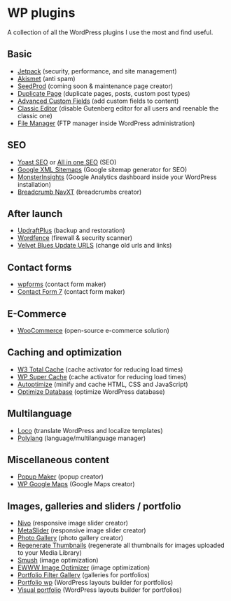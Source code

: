 # WP plugins

A collection of all the WordPress plugins I use the most and find useful.

## Basic
- [Jetpack](https://wordpress.org/plugins/jetpack/) (security, performance, and site management)
- [Akismet](https://wordpress.org/plugins/akismet/) (anti spam)
- [SeedProd](https://wordpress.org/plugins/coming-soon/) (coming soon & maintenance page creator)
- [Duplicate Page](https://wordpress.org/plugins/duplicate-page/) (duplicate pages, posts, custom post types)
- [Advanced Custom Fields](https://wordpress.org/plugins/advanced-custom-fields/) (add custom fields to content)
- [Classic Editor](https://wordpress.org/plugins/classic-editor/) (disable Gutenberg editor for all users and reenable the classic one)
- [File Manager](https://wordpress.org/plugins/wp-file-manager/) (FTP manager inside WordPress administration)

## SEO
- [Yoast SEO](https://wordpress.org/plugins/wordpress-seo/) or [All in one SEO](https://wordpress.org/plugins/all-in-one-seo-pack/) (SEO)
- [Google XML Sitemaps](https://wordpress.org/plugins/google-sitemap-generator/) (Google sitemap generator for SEO)
- [MonsterInsights](https://wordpress.org/plugins/google-analytics-for-wordpress/) (Google Analytics dashboard inside your WordPress installation)
- [Breadcrumb NavXT](https://wordpress.org/plugins/breadcrumb-navxt/) (breadcrumbs creator)

## After launch
- [UpdraftPlus](https://wordpress.org/plugins/updraftplus/) (backup and restoration)
- [Wordfence](https://wordpress.org/plugins/wordfence/) (firewall & security scanner)
- [Velvet Blues Update URLS](https://wordpress.org/plugins/velvet-blues-update-urls/) (change old urls and links)

## Contact forms
- [wpforms](https://wordpress.org/plugins/wpforms-lite/) (contact form maker)
- [Contact Form 7](https://wordpress.org/plugins/contact-form-7/) (contact form maker)

## E-Commerce
- [WooCommerce](https://wordpress.org/plugins/woocommerce/) (open-source e-commerce solution)

## Caching and optimization
- [W3 Total Cache](https://wordpress.org/plugins/w3-total-cache/) (cache activator for reducing load times)
- [WP Super Cache](https://wordpress.org/plugins/wp-super-cache/) (cache activator for reducing load times)
- [Autoptimize](https://wordpress.org/plugins/autoptimize/) (minify and cache HTML, CSS and JavaScript)
- [Optimize Database](https://wordpress.org/plugins/rvg-optimize-database/) (optimize WordPress database)

## Multilanguage
- [Loco](https://wordpress.org/plugins/loco-translate/) (translate WordPress and localize templates)
- [Polylang](https://wordpress.org/plugins/polylang/) (language/multilanguage manager)

## Miscellaneous content
- [Popup Maker](https://wordpress.org/plugins/popup-maker/) (popup creator)
- [WP Google Maps](https://wordpress.org/plugins/wp-google-maps/) (Google Maps creator)

## Images, galleries and sliders / portfolio
- [Nivo](https://wordpress.org/plugins/nivo-slider-lite/) (responsive image slider creator)
- [MetaSlider](https://wordpress.org/plugins/ml-slider/) (responsive image slider creator)
- [Photo Gallery](https://wordpress.org/plugins/photo-gallery/) (photo gallery creator)
- [Regenerate Thumbnails](https://wordpress.org/plugins/regenerate-thumbnails/) (regenerate all thumbnails for images uploaded to your Media Library)
- [Smush](https://wordpress.org/plugins/wp-smushit/) (image optimization)
- [EWWW Image Optimizer](https://wordpress.org/plugins/ewww-image-optimizer/) (image optimization)
- [Portfolio Filter Gallery](https://wordpress.org/plugins/portfolio-filter-gallery/) (galleries for portfolios)
- [Portfolio wp](https://wordpress.org/plugins/portfolio-wp/) (WordPress layouts builder for portfolios)
- [Visual portfolio](https://wordpress.org/plugins/visual-portfolio/) (WordPress layouts builder for portfolios)
